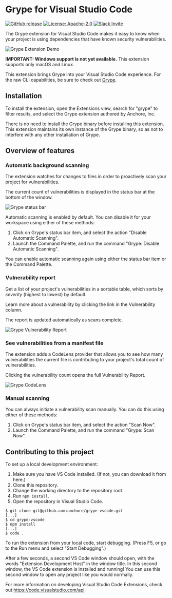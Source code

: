 # Grype for Visual Studio Code

[![GitHub release](https://img.shields.io/github/release/anchore/grype-vscode.svg)](https://github.com/anchore/grype-vscode/releases/latest)
[![License: Apache-2.0](https://img.shields.io/badge/License-Apache%202.0-blue.svg)](https://github.com/anchore/grype-vscode/blob/main/LICENSE)
[![Slack Invite](https://img.shields.io/badge/Slack-Join-blue?logo=slack)](https://anchore.com/slack)

The Grype extension for Visual Studio Code makes it easy to know when your project is using dependencies that have known security vulnerabilities.

![Grype Extension Demo](https://user-images.githubusercontent.com/5199289/92470955-29b75500-f1a5-11ea-82f6-941c9a6934f8.gif)

**IMPORTANT: Windows support is not yet available.** This extension supports only macOS and Linux.

This extension brings Grype into your Visual Studio Code experience. For the raw CLI capabilities, be sure to check out [Grype](https://github.com/anchore/grype).

## Installation

To install the extension, open the Extensions view, search for "grype" to filter results, and select the Grype extension authored by Anchore, Inc.

There is no need to install the Grype binary before installing this extension. This extension maintains its own instance of the Grype binary, so as not to interfere with any other installation of Grype.

## Overview of features

### Automatic background scanning

The extension watches for changes to files in order to proactively scan your project for vulnerabilities.

The current count of vulnerabilities is displayed in the status bar at the bottom of the window.

![Grype status bar](https://user-images.githubusercontent.com/5199289/92489715-1664b380-f1be-11ea-8e30-d94b819cf5a7.gif)

Automatic scanning is enabled by default. You can disable it for your workspace using either of these methods:

1. Click on Grype's status bar item, and select the action "Disable Automatic Scanning".
1. Launch the Command Palette, and run the command "Grype: Disable Automatic Scanning".

You can enable automatic scanning again using either the status bar item or the Command Palette.

### Vulnerability report

Get a list of your project's vulnerabilities in a sortable table, which sorts by _severity_ (highest to lowest) by default.

Learn more about a vulnerability by clicking the link in the Vulnerability column.

The report is updated automatically as scans complete.

![Grype Vulnerability Report](https://user-images.githubusercontent.com/5199289/92484713-0649d580-f1b8-11ea-915f-ab495dc3f71d.png)

### See vulnerabilities from a manifest file

The extension adds a CodeLens provider that allows you to see how many vulnerabilities the current file is contributing to your project's total count of vulnerabilities.

Clicking the vulnerability count opens the full Vulnerability Report.

![Grype CodeLens](https://user-images.githubusercontent.com/5199289/92489717-1795e080-f1be-11ea-8569-29cfe7f2828a.png)

### Manual scanning

You can always initiate a vulnerability scan manually. You can do this using either of these methods:

1. Click on Grype's status bar item, and select the action "Scan Now".
1. Launch the Command Palette, and run the command "Grype: Scan Now".

## Contributing to this project

To set up a local development environment:

1. Make sure you have VS Code installed. (If not, you can download it from here.)
1. Clone this repository.
1. Change the working directory to the repository root.
1. Run `npm install`.
1. Open the repository in Visual Studio Code.

```
$ git clone git@github.com:anchore/grype-vscode.git
[...]
$ cd grype-vscode
$ npm install
[...]
$ code .
```

To run the extension from your local code, start debugging. (Press F5, or go to the Run menu and select "Start Debugging".)

After a few seconds, a second VS Code window should open, with the words "Extension Development Host" in the window title. In this second window, the VS Code extension is installed and running! You can use this second window to open any project like you would normally.

For more information on developing Visual Studio Code Extensions, check out https://code.visualstudio.com/api.
